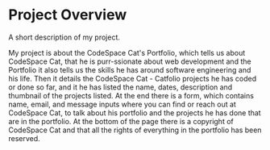 # Project Overview
A short description of my project.

My project is about the CodeSpace Cat's Portfolio, which tells us about CodeSpace Cat, that he is purr-ssionate about web development and the Portfolio it also tells us the skills he has around software engineering and his life.
Then it details the CodeSpace Cat - Catfolio projects he has coded or done so far, and it he has listed the name, dates, description and thumbnail of the projects listed.
At the end there is a form, which contains name, email, and message inputs where you can find or reach out at CodeSpace Cat, to talk about his portfolio and the projects he has done that are in the portfolio.
At the bottom of the page there is a copyright of CodeSpace Cat and that all the rights of everything in the portfolio has been reserved.